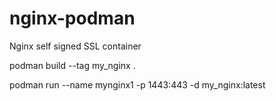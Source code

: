# nginx-podman
Nginx self signed SSL container 

podman build --tag my_nginx .

podman run --name mynginx1 -p 1443:443 -d my_nginx:latest
